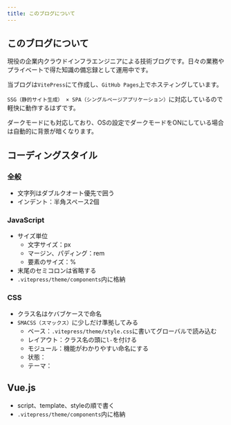 ```yaml
---
title: このブログについて
---
```


## このブログについて
現役の企業内クラウドインフラエンジニアによる技術ブログです。日々の業務やプライベートで得た知識の備忘録として運用中です。

当ブログは`VitePress`にて作成し、`GitHub Pages`上でホスティングしています。

`SSG（静的サイト生成） × SPA（シングルページアプリケーション）`に対応しているので軽快に動作するはずです。

ダークモードにも対応しており、OSの設定でダークモードをONにしている場合は自動的に背景が暗くなります。


## コーディングスタイル

### 全般

* 文字列はダブルクオート優先で囲う
* インデント：半角スペース2個


### JavaScript

* サイズ単位
  * 文字サイズ：px
  * マージン、パディング：rem
  * 要素のサイズ：%
* 末尾のセミコロンは省略する
* `.vitepress/theme/components`内に格納


### CSS

* クラス名はケバブケースで命名
* `SMACSS（スマックス）`に少しだけ準拠してみる
  * ベース：`.vitepress/theme/style.css`に書いてグローバルで読み込む
  * レイアウト：クラス名の頭に`l-`を付ける
  * モジュール：機能がわかりやすい命名にする
  * 状態：
  * テーマ：


## Vue.js

* script、template、styleの順で書く
* `.vitepress/theme/components`内に格納

